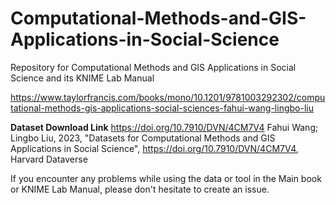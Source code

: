 # Computational-Methods-and-GIS-Applications-in-Social-Science
Repository for Computational Methods and GIS Applications in Social Science and its KNIME Lab Manual

https://www.taylorfrancis.com/books/mono/10.1201/9781003292302/computational-methods-gis-applications-social-sciences-fahui-wang-lingbo-liu

**Dataset Download Link**
 https://doi.org/10.7910/DVN/4CM7V4
Fahui Wang; Lingbo Liu, 2023, "Datasets for Computational Methods and GIS Applications in Social Science", https://doi.org/10.7910/DVN/4CM7V4, Harvard Dataverse

If you encounter any problems while using the data or tool in the Main book or KNIME Lab Manual, please don't hesitate to create an issue.
